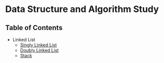 # Data Structure and Algorithm Study

## Table of Contents
- Linked List
    - [Singly Linked List](./001-singly_linked_list/singly_linked_list.md)
    - [Doubly Linked List](./002_doubly_linked_list/doubly_linked_list.md)
    - [Stack](./003-stack/notes.md)